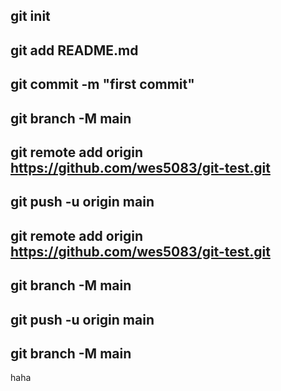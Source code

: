 ## git init

## git add README.md

## git commit -m "first commit"

## git branch -M main

## git remote add origin https://github.com/wes5083/git-test.git

## git push -u origin main

## git remote add origin https://github.com/wes5083/git-test.git

## git branch -M main

## git push -u origin main

## git branch -M main

haha
